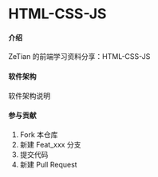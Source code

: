 # HTML-CSS-JS

#### 介绍

ZeTian 的前端学习资料分享：HTML-CSS-JS

#### 软件架构

软件架构说明

#### 参与贡献

1.  Fork 本仓库
2.  新建 Feat_xxx 分支
3.  提交代码
4.  新建 Pull Request
